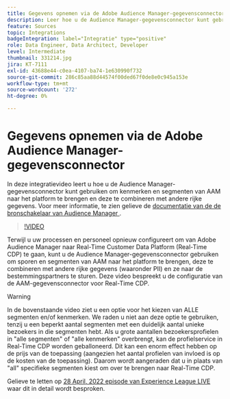 ```yaml
---
title: Gegevens opnemen via de Adobe Audience Manager-gegevensconnector
description: Leer hoe u de Audience Manager-gegevensconnector kunt gebruiken om kenmerken en segmenten van AAM naar het platform te brengen en deze te combineren met andere rijke gegevens.
feature: Sources
topic: Integrations
badgeIntegration: label="Integratie" type="positive"
role: Data Engineer, Data Architect, Developer
level: Intermediate
thumbnail: 331214.jpg
jira: KT-7111
exl-id: 43688e44-c0ea-4107-ba74-1e630990f732
source-git-commit: 286c85aa88d44574f00ded67f0de8e0c945a153e
workflow-type: tm+mt
source-wordcount: '272'
ht-degree: 0%

---
```


# Gegevens opnemen via de Adobe Audience Manager-gegevensconnector

In deze integratievideo leert u hoe u de Audience Manager-gegevensconnector kunt gebruiken om kenmerken en segmenten van AAM naar het platform te brengen en deze te combineren met andere rijke gegevens. Voor meer informatie, te zien gelieve de [ documentatie van de de bronschakelaar van Audience Manager ](https://experienceleague.adobe.com/docs/experience-platform/sources/connectors/adobe-applications/audience-manager.html).

>[!VIDEO](https://video.tv.adobe.com/v/331214/?learn=on&enablevpops)

Terwijl u uw processen en personeel opnieuw configureert om van Adobe Audience Manager naar Real-Time Customer Data Platform (Real-Time CDP) te gaan, kunt u de Audience Manager-gegevensconnector gebruiken om sporen en segmenten van AAM naar het platform te brengen, deze te combineren met andere rijke gegevens (waaronder PII) en ze naar de bestemmingspartners te sturen. Deze video bespreekt u de configuratie van de AAM-gegevensconnector voor Real-Time CDP.

>[!WARNING]
>
>In de bovenstaande video ziet u een optie voor het kiezen van ALLE segmenten en/of kenmerken. We raden u niet aan deze optie te gebruiken, tenzij u een beperkt aantal segmenten met een duidelijk aantal unieke bezoekers in die segmenten hebt. Als u grote aantallen bezoekersprofielen in &quot;alle segmenten&quot; of &quot;alle kenmerken&quot; overbrengt, kan de profielservice in Real-Time CDP worden geballoneerd. Dit kan een enorm effect hebben op de prijs van de toepassing (aangezien het aantal profielen van invloed is op de kosten van de toepassing). Daarom wordt aangeraden dat u in plaats van &quot;all&quot; specifieke segmenten kiest om over te brengen naar Real-Time CDP.
>
>Gelieve te letten op [ 28 April, 2022 episode van Experience League LIVE ](https://experienceleague.adobe.com/docs/experience-league-live-events/events/episodes/exl-live-episode-04-28-22.html) waar dit in detail wordt besproken.
